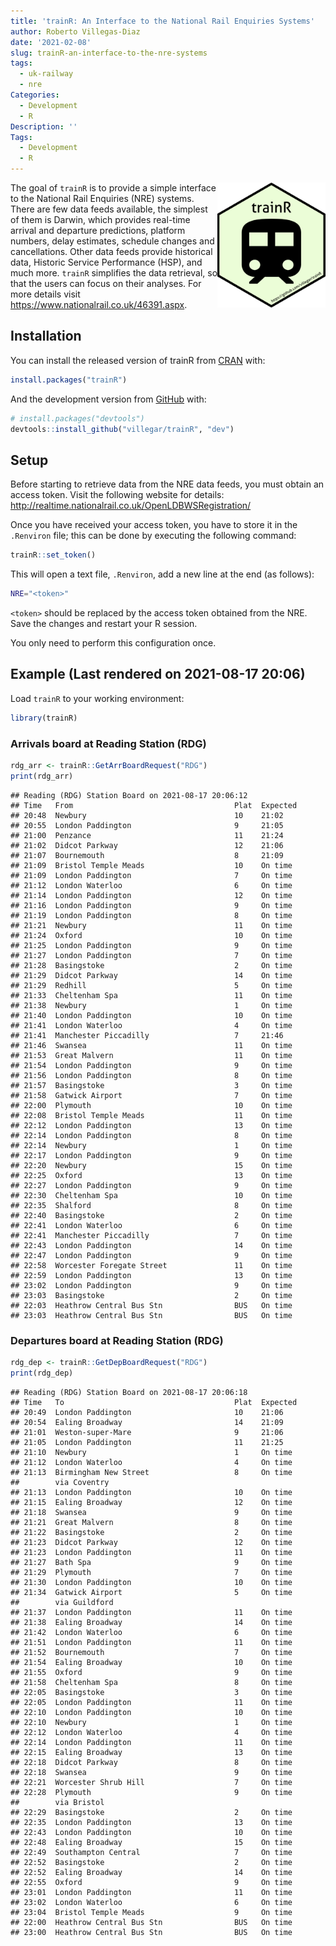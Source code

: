 ```yaml
---
title: 'trainR: An Interface to the National Rail Enquiries Systems'
author: Roberto Villegas-Diaz
date: '2021-02-08'
slug: trainR-an-interface-to-the-nre-systems
tags:
  - uk-railway
  - nre
Categories:
  - Development
  - R
Description: ''
Tags:
  - Development
  - R
---
```


<img src="https://raw.githubusercontent.com/villegar/trainR/main/inst/images/logo.png" alt="logo" align="right" height=200px/>

The goal of `trainR` is to provide a simple interface to the 
National Rail Enquiries (NRE) systems. There are few data feeds 
available, the simplest of them is Darwin, which provides real-time 
arrival and departure predictions, platform numbers, delay estimates, 
schedule changes and cancellations. Other data feeds provide historical 
data, Historic Service Performance (HSP), and much more. `trainR` 
simplifies the data retrieval, so that the users can focus on their 
analyses. For more details visit 
https://www.nationalrail.co.uk/46391.aspx.

## Installation

You can install the released version of trainR from [CRAN](https://CRAN.R-project.org) with:

``` r
install.packages("trainR")
```

And the development version from [GitHub](https://github.com/) with:

``` r
# install.packages("devtools")
devtools::install_github("villegar/trainR", "dev")
```

## Setup
Before starting to retrieve data from the NRE data feeds, you must obtain an access token. 
Visit the following website for details: http://realtime.nationalrail.co.uk/OpenLDBWSRegistration/

Once you have received your access token, you have to store it in the `.Renviron` file; this can be 
done by executing the following command:


```r
trainR::set_token()
```

This will open a text file, `.Renviron`, add a new line at the end (as follows):

```bash
NRE="<token>"
```

`<token>` should be replaced by the access token obtained from the NRE. Save the changes and restart 
your R session.

You only need to perform this configuration once.

## Example (Last rendered on 2021-08-17 20:06)

Load `trainR` to your working environment:

```r
library(trainR)
```

### Arrivals board at Reading Station (RDG)


```r
rdg_arr <- trainR::GetArrBoardRequest("RDG")
print(rdg_arr)
```

```
## Reading (RDG) Station Board on 2021-08-17 20:06:12
## Time   From                                    Plat  Expected
## 20:48  Newbury                                 10    21:02
## 20:55  London Paddington                       9     21:05
## 21:00  Penzance                                11    21:24
## 21:02  Didcot Parkway                          12    21:06
## 21:07  Bournemouth                             8     21:09
## 21:09  Bristol Temple Meads                    10    On time
## 21:09  London Paddington                       7     On time
## 21:12  London Waterloo                         6     On time
## 21:14  London Paddington                       12    On time
## 21:16  London Paddington                       9     On time
## 21:19  London Paddington                       8     On time
## 21:21  Newbury                                 11    On time
## 21:24  Oxford                                  10    On time
## 21:25  London Paddington                       9     On time
## 21:27  London Paddington                       7     On time
## 21:28  Basingstoke                             2     On time
## 21:29  Didcot Parkway                          14    On time
## 21:29  Redhill                                 5     On time
## 21:33  Cheltenham Spa                          11    On time
## 21:38  Newbury                                 1     On time
## 21:40  London Paddington                       10    On time
## 21:41  London Waterloo                         4     On time
## 21:41  Manchester Piccadilly                   7     21:46
## 21:46  Swansea                                 11    On time
## 21:53  Great Malvern                           11    On time
## 21:54  London Paddington                       9     On time
## 21:56  London Paddington                       8     On time
## 21:57  Basingstoke                             3     On time
## 21:58  Gatwick Airport                         7     On time
## 22:00  Plymouth                                10    On time
## 22:08  Bristol Temple Meads                    11    On time
## 22:12  London Paddington                       13    On time
## 22:14  London Paddington                       8     On time
## 22:14  Newbury                                 1     On time
## 22:17  London Paddington                       9     On time
## 22:20  Newbury                                 15    On time
## 22:25  Oxford                                  13    On time
## 22:27  London Paddington                       9     On time
## 22:30  Cheltenham Spa                          10    On time
## 22:35  Shalford                                8     On time
## 22:40  Basingstoke                             2     On time
## 22:41  London Waterloo                         6     On time
## 22:41  Manchester Piccadilly                   7     On time
## 22:43  London Paddington                       14    On time
## 22:47  London Paddington                       9     On time
## 22:58  Worcester Foregate Street               11    On time
## 22:59  London Paddington                       13    On time
## 23:02  London Paddington                       9     On time
## 23:03  Basingstoke                             2     On time
## 22:03  Heathrow Central Bus Stn                BUS   On time
## 23:03  Heathrow Central Bus Stn                BUS   On time
```

### Departures board at Reading Station (RDG)


```r
rdg_dep <- trainR::GetDepBoardRequest("RDG")
print(rdg_dep)
```

```
## Reading (RDG) Station Board on 2021-08-17 20:06:18
## Time   To                                      Plat  Expected
## 20:49  London Paddington                       10    21:06
## 20:54  Ealing Broadway                         14    21:09
## 21:01  Weston-super-Mare                       9     21:06
## 21:05  London Paddington                       11    21:25
## 21:10  Newbury                                 1     On time
## 21:12  London Waterloo                         4     On time
## 21:13  Birmingham New Street                   8     On time
##        via Coventry                            
## 21:13  London Paddington                       10    On time
## 21:15  Ealing Broadway                         12    On time
## 21:18  Swansea                                 9     On time
## 21:21  Great Malvern                           8     On time
## 21:22  Basingstoke                             2     On time
## 21:23  Didcot Parkway                          12    On time
## 21:23  London Paddington                       11    On time
## 21:27  Bath Spa                                9     On time
## 21:29  Plymouth                                7     On time
## 21:30  London Paddington                       10    On time
## 21:34  Gatwick Airport                         5     On time
##        via Guildford                           
## 21:37  London Paddington                       11    On time
## 21:38  Ealing Broadway                         14    On time
## 21:42  London Waterloo                         6     On time
## 21:51  London Paddington                       11    On time
## 21:52  Bournemouth                             7     On time
## 21:54  Ealing Broadway                         10    On time
## 21:55  Oxford                                  9     On time
## 21:58  Cheltenham Spa                          8     On time
## 22:05  Basingstoke                             3     On time
## 22:05  London Paddington                       11    On time
## 22:10  London Paddington                       10    On time
## 22:10  Newbury                                 1     On time
## 22:12  London Waterloo                         4     On time
## 22:14  London Paddington                       11    On time
## 22:15  Ealing Broadway                         13    On time
## 22:18  Didcot Parkway                          8     On time
## 22:18  Swansea                                 9     On time
## 22:21  Worcester Shrub Hill                    7     On time
## 22:28  Plymouth                                9     On time
##        via Bristol                             
## 22:29  Basingstoke                             2     On time
## 22:35  London Paddington                       13    On time
## 22:43  London Paddington                       10    On time
## 22:48  Ealing Broadway                         15    On time
## 22:49  Southampton Central                     7     On time
## 22:52  Basingstoke                             2     On time
## 22:52  Ealing Broadway                         14    On time
## 22:55  Oxford                                  9     On time
## 23:01  London Paddington                       11    On time
## 23:02  London Waterloo                         6     On time
## 23:04  Bristol Temple Meads                    9     On time
## 22:00  Heathrow Central Bus Stn                BUS   On time
## 23:00  Heathrow Central Bus Stn                BUS   On time
```
